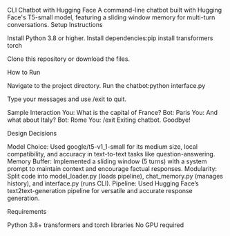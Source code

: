 CLI Chatbot with Hugging Face
A command-line chatbot built with Hugging Face's T5-small model, featuring a sliding window memory for multi-turn conversations.
Setup Instructions

Install Python 3.8 or higher.
Install dependencies:pip install transformers torch


Clone this repository or download the files.

How to Run

Navigate to the project directory.
Run the chatbot:python interface.py


Type your messages and use /exit to quit.

Sample Interaction
You: What is the capital of France?
Bot: Paris
You: And what about Italy?
Bot: Rome
You: /exit
Exiting chatbot. Goodbye!

Design Decisions

Model Choice: Used google/t5-v1_1-small for its medium size, local compatibility, and accuracy in text-to-text tasks like question-answering.
Memory Buffer: Implemented a sliding window (5 turns) with a system prompt to maintain context and encourage factual responses.
Modularity: Split code into model_loader.py (loads pipeline), chat_memory.py (manages history), and interface.py (runs CLI).
Pipeline: Used Hugging Face’s text2text-generation pipeline for versatile and accurate response generation.

Requirements

Python 3.8+
transformers and torch libraries
No GPU required

